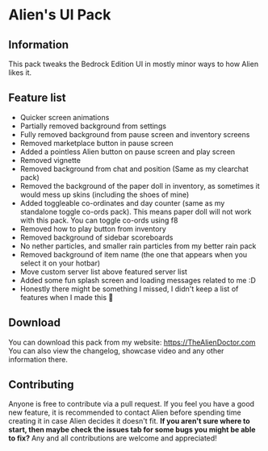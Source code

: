 # Alien's UI Pack
## Information
This pack tweaks the Bedrock Edition UI in mostly minor ways to how Alien likes it.
## Feature list
- Quicker screen animations
- Partially removed background from settings
- Fully removed background from pause screen and inventory screens
- Removed marketplace button in pause screen
- Added a pointless Alien button on pause screen and play screen
- Removed vignette
- Removed background from chat and position (Same as my clearchat pack)
- Removed the background of the paper doll in inventory, as sometimes it would mess up skins (including the shoes of mine)
- Added toggleable co-ordinates and day counter (same as my standalone toggle co-ords pack). This means paper doll will not work with this pack. You can toggle co-ords using f8
- Removed how to play button from inventory
- Removed background of sidebar scoreboards
- No nether particles, and smaller rain particles from my better rain pack
- Removed background of item name (the one that appears when you select it on your hotbar)
- Move custom server list above featured server list
- Added some fun splash screen and loading messages related to me :D
- Honestly there might be something I missed, I didn't keep a list of features when I made this :facepalm:
## Download
You can download this pack from my website: https://TheAlienDoctor.com <br>
You can also view the changelog, showcase video and any other information there.
## Contributing
Anyone is free to contribute via a pull request. If you feel you have a good new feature, it is recommended to contact Alien before spending time creating it in case Alien decides it doesn't fit. <b>
If you aren't sure where to start, then maybe check the issues tab for some bugs you might be able to fix? </b>
Any and all contributions are welcome and appreciated!
